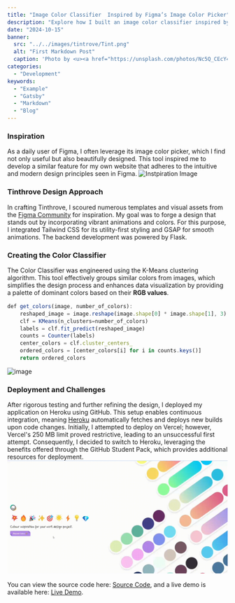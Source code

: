 ```yaml
---
title: "Image Color Classifier  Inspired by Figma’s Image Color Picker"
description: "Explore how I built an image color classifier inspired by Figma’s color picker. Learn about the design approach, K-Means clustering for color extraction, and deployment challenges on Heroku."
date: "2024-10-15"
banner:
  src: "../../images/tintrove/Tint.png"
  alt: "First Markdown Post"
  caption: 'Photo by <u><a href="https://unsplash.com/photos/Nc5Q_CEcY44">Florian Olivo</a></u>'
categories:
  - "Development"
keywords:
  - "Example"
  - "Gatsby"
  - "Markdown"
  - "Blog"
---
```


### Inspiration
As a daily user of Figma, I often leverage its image color picker, which I find not only useful but also beautifully designed. This tool inspired me to develop a similar feature for my own website that adheres to the intuitive and modern design principles seen in Figma.
![Instpiration Image](/tintrove/figma.png)
### Tinthrove Design Approach

In crafting Tinthrove, I scoured numerous templates and visual assets from the [Figma Community](https://www.figma.com/community) for inspiration. My goal was to forge a design that stands out by incorporating vibrant animations and colors. For this purpose, I integrated Tailwind CSS for its utility-first styling and GSAP for smooth animations. The backend development was powered by Flask.

### Creating the Color Classifier
The Color Classifier was engineered using the K-Means clustering algorithm. This tool effectively groups similar colors from images, which simplifies the design process and enhances data visualization by providing a palette of dominant colors based on their **RGB values**.

```javascript
def get_colors(image, number_of_colors):
    reshaped_image = image.reshape(image.shape[0] * image.shape[1], 3)
    clf = KMeans(n_clusters=number_of_colors)
    labels = clf.fit_predict(reshaped_image)
    counts = Counter(labels)
    center_colors = clf.cluster_centers_
    ordered_colors = [center_colors[i] for i in counts.keys()]
    return ordered_colors
```
![image](/tintrove/my_KmeanAlgo.png)

### Deployment and Challenges
After rigorous testing and further refining the design, I deployed my application on Heroku using GitHub. This setup enables continuous integration, meaning [Heroku](https://heroku.com/) automatically fetches and deploys new builds upon code changes. Initially, I attempted to deploy on Vercel; however, Vercel's 250 MB limit proved restrictive, leading to an unsuccessful first attempt. Consequently, I decided to switch to Heroku, leveraging the benefits offered through the GitHub Student Pack, which provides additional resources for deployment.
![tint.gif](../../images/tintrove/tint.gif)

You can view the source code here: [Source Code](https://github.com/Amirbeek/TintTrove), and a live demo is available here: [Live Demo](https://tinttrove-66532836a19d.herokuapp.com/).

